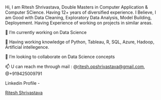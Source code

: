 Hi, I am Ritesh Shrivastava, Double Masters in Computer Application & Computer SCience. Having 12+ years of diversified experience. I Believe, I am Good with Data Cleaning, Exploratory Data Analysis, Model Building, Deployement. Having Experience of working on projects in similar areas.

🔭 I’m currently working on Data Science

🌱 Having working knowledge of Python, Tableau, R, SQL, Azure, Hadoop, Artificial intellegence.

👯 I’m looking to collaborate on Data Science concepts

📫 U can reach me through mail  : @ritesh.opshrivastava@gmail.com, @+919425009791

Linkedin Profile - <div class="badge-base LI-profile-badge" data-locale="en_US" data-size="medium" data-theme="dark" data-type="VERTICAL" data-vanity="ritesh-opshrivastava" data-version="v1"><a class="badge-base__link LI-simple-link" href="https://in.linkedin.com/in/ritesh-opshrivastava?trk=profile-badge">Ritesh Shrivastava</a></div>
              

<!--
**RiteshopShrivastava/RiteshopShrivastava** is a ✨ _special_ ✨ repository because its `README.md` (this file) appears on your GitHub profile.

Here are some ideas to get you started:

- 🔭 I’m currently working on Data Science
- 🌱 I’m currently mastering Python, Tableau, R, MySQL, Azure, Hadoop, Artificial intellegence and Deep learning
- 👯 I’m looking to collaborate on Data Science concepts
- 🤔 I’m looking for help with ...
- 💬 Ask me about ...
- 📫 How to reach me on my maild : ritesh.opshrivastava@gmail.com
- 😄 Pronouns: ...
- ⚡ Fun fact: ...
-->
